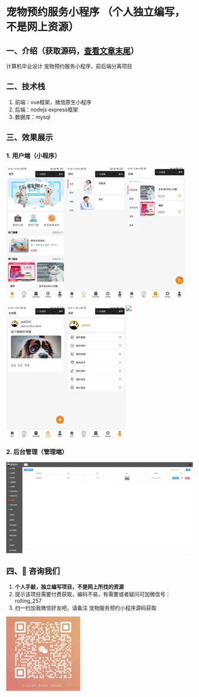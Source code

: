 # 宠物预约服务小程序  （个人独立编写，不是网上资源）
## 一、介绍（获取源码，[查看文章末尾](#四-咨询我们)） 
计算机毕业设计 宠物预约服务小程序，前后端分离项目

## 二、技术栈
1. 前端：vue框架，微信原生小程序
2. 后端：nodejs express框架
3. 数据库：mysql

## 三、效果展示  
### 1. 用户端（小程序）
<div style="display:flex;">
<img src="./preview/1.jpg" style="width:32%">
<img src="./preview/2.jpg" style="width:32%">
<img src="./preview/3.jpg" style="width:32%">
</div>
<br>
<div style="display:flex;">
<img src="./preview/4.jpg" style="width:32%">
<img src="./preview/5.jpg" style="width:32%;">
<img src="./preview/56.jpg" style="width:32%;">
</div>

### 2. 后台管理（管理端）
![输入图片说明](./preview/8.jpg)
## 四、🚀 咨询我们
1. **个人手敲，独立编写项目，不是网上所找的资源**
2. 提示该项目需要付费获取，编码不易，有需要或者疑问可加微信号：rolling_257
3. 扫一扫加我微信好友吧，请备注 宠物服务预约小程序源码获取
<img src="./preview/wx.jpg" style="width: 200px;">


